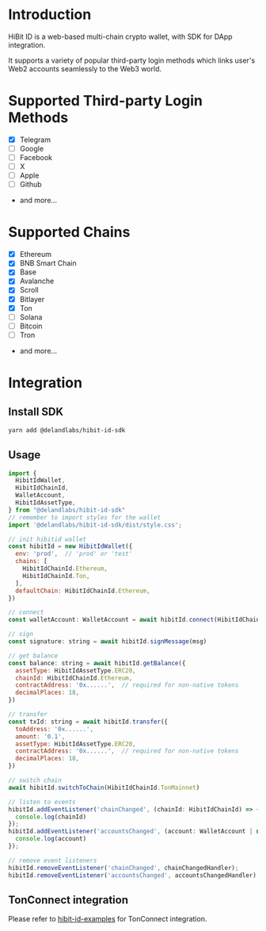 # Introduction
HiBit ID is a web-based multi-chain crypto wallet, with SDK for DApp integration.

It supports a variety of popular third-party login methods which links user's Web2 accounts seamlessly to the Web3 world.

# Supported Third-party Login Methods
- [x] Telegram
- [ ] Google
- [ ] Facebook
- [ ] X
- [ ] Apple
- [ ] Github
- and more...

# Supported Chains
- [x] Ethereum
- [x] BNB Smart Chain
- [x] Base
- [x] Avalanche
- [x] Scroll
- [x] Bitlayer
- [x] Ton
- [ ] Solana
- [ ] Bitcoin
- [ ] Tron
- and more...

# Integration
## Install SDK
```bash
yarn add @delandlabs/hibit-id-sdk
```
## Usage
```js
import {
  HibitIdWallet,
  HibitIdChainId,
  WalletAccount,
  HibitIdAssetType,
} from "@delandlabs/hibit-id-sdk"
// remember to import styles for the wallet
import '@delandlabs/hibit-id-sdk/dist/style.css';

// init hibitid wallet
const hibitId = new HibitIdWallet({
  env: 'prod',  // 'prod' or 'test'
  chains: [
    HibitIdChainId.Ethereum,
    HibitIdChainId.Ton,
  ],
  defaultChain: HibitIdChainId.Ethereum,
})

// connect
const walletAccount: WalletAccount = await hibitId.connect(HibitIdChainId.Ethereum)

// sign
const signature: string = await hibitId.signMessage(msg)

// get balance
const balance: string = await hibitId.getBalance({
  assetType: HibitIdAssetType.ERC20,
  chainId: HibitIdChainId.Ethereum,
  contractAddress: '0x......',  // required for non-native tokens
  decimalPlaces: 18,
})

// transfer
const txId: string = await hibitId.transfer({
  toAddress: '0x......',
  amount: '0.1',
  assetType: HibitIdAssetType.ERC20,
  contractAddress: '0x......',  // required for non-native tokens
  decimalPlaces: 18,
})

// switch chain
await hibitId.switchToChain(HibitIdChainId.TonMainnet)

// listen to events
hibitId.addEventListener('chainChanged', (chainId: HibitIdChainId) => {
  console.log(chainId)
});
hibitId.addEventListener('accountsChanged', (account: WalletAccount | null) => {
  console.log(account)
});

// remove event listeners
hibitId.removeEventListener('chainChanged', chainChangedHandler);
hibitId.removeEventListener('accountsChanged', accountsChangedHandler);
```

## TonConnect integration
Please refer to [hibit-id-examples](https://github.com/Deland-Labs/hibit-id-examples) for TonConnect integration.
